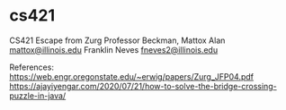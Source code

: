 # cs421
CS421 Escape from Zurg
Professor Beckman, Mattox Alan <mattox@illinois.edu>
Franklin Neves <fneves2@illinois.edu>

References:
https://web.engr.oregonstate.edu/~erwig/papers/Zurg_JFP04.pdf
https://ajayiyengar.com/2020/07/21/how-to-solve-the-bridge-crossing-puzzle-in-java/
